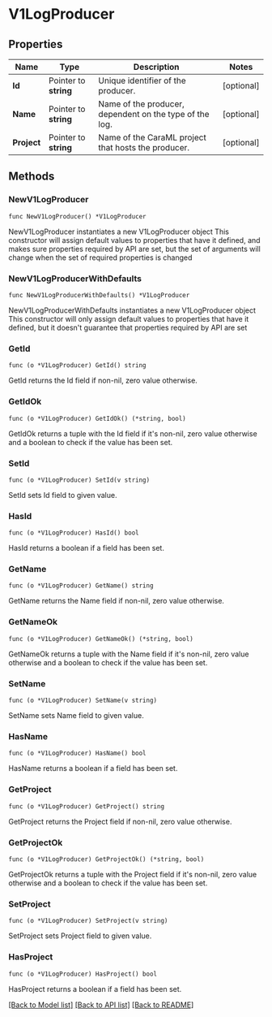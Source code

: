 # V1LogProducer

## Properties

Name | Type | Description | Notes
------------ | ------------- | ------------- | -------------
**Id** | Pointer to **string** | Unique identifier of the producer. | [optional] 
**Name** | Pointer to **string** | Name of the producer, dependent on the type of the log. | [optional] 
**Project** | Pointer to **string** | Name of the CaraML project that hosts the producer. | [optional] 

## Methods

### NewV1LogProducer

`func NewV1LogProducer() *V1LogProducer`

NewV1LogProducer instantiates a new V1LogProducer object
This constructor will assign default values to properties that have it defined,
and makes sure properties required by API are set, but the set of arguments
will change when the set of required properties is changed

### NewV1LogProducerWithDefaults

`func NewV1LogProducerWithDefaults() *V1LogProducer`

NewV1LogProducerWithDefaults instantiates a new V1LogProducer object
This constructor will only assign default values to properties that have it defined,
but it doesn't guarantee that properties required by API are set

### GetId

`func (o *V1LogProducer) GetId() string`

GetId returns the Id field if non-nil, zero value otherwise.

### GetIdOk

`func (o *V1LogProducer) GetIdOk() (*string, bool)`

GetIdOk returns a tuple with the Id field if it's non-nil, zero value otherwise
and a boolean to check if the value has been set.

### SetId

`func (o *V1LogProducer) SetId(v string)`

SetId sets Id field to given value.

### HasId

`func (o *V1LogProducer) HasId() bool`

HasId returns a boolean if a field has been set.

### GetName

`func (o *V1LogProducer) GetName() string`

GetName returns the Name field if non-nil, zero value otherwise.

### GetNameOk

`func (o *V1LogProducer) GetNameOk() (*string, bool)`

GetNameOk returns a tuple with the Name field if it's non-nil, zero value otherwise
and a boolean to check if the value has been set.

### SetName

`func (o *V1LogProducer) SetName(v string)`

SetName sets Name field to given value.

### HasName

`func (o *V1LogProducer) HasName() bool`

HasName returns a boolean if a field has been set.

### GetProject

`func (o *V1LogProducer) GetProject() string`

GetProject returns the Project field if non-nil, zero value otherwise.

### GetProjectOk

`func (o *V1LogProducer) GetProjectOk() (*string, bool)`

GetProjectOk returns a tuple with the Project field if it's non-nil, zero value otherwise
and a boolean to check if the value has been set.

### SetProject

`func (o *V1LogProducer) SetProject(v string)`

SetProject sets Project field to given value.

### HasProject

`func (o *V1LogProducer) HasProject() bool`

HasProject returns a boolean if a field has been set.


[[Back to Model list]](../README.md#documentation-for-models) [[Back to API list]](../README.md#documentation-for-api-endpoints) [[Back to README]](../README.md)



